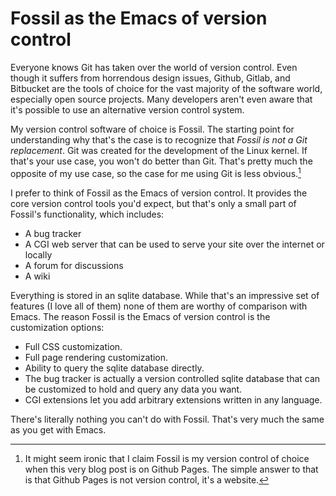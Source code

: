 # Fossil as the Emacs of version control

Everyone knows Git has taken over the world of version control. Even though it suffers from horrendous design issues, Github, Gitlab, and Bitbucket are the tools of choice for the vast majority of the software world, especially open source projects. Many developers aren't even aware that it's possible to use an alternative version control system.

My version control software of choice is Fossil. The starting point for understanding why that's the case is to recognize that *Fossil is not a Git replacement*. Git was created for the development of the Linux kernel. If that's your use case, you won't do better than Git. That's pretty much the opposite of my use case, so the case for me using Git is less obvious.[^1]

[^1]: It might seem ironic that I claim Fossil is my version control of choice when this very blog post is on Github Pages. The simple answer to that is that Github Pages is not version control, it's a website.

I prefer to think of Fossil as the Emacs of version control. It provides the core version control tools you'd expect, but that's only a small part of Fossil's functionality, which includes:

- A bug tracker
- A CGI web server that can be used to serve your site over the internet or locally
- A forum for discussions
- A wiki

Everything is stored in an sqlite database. While that's an impressive set of features (I love all of them) none of them are worthy of comparison with Emacs. The reason Fossil is the Emacs of version control is the customization options:

- Full CSS customization.
- Full page rendering customization.
- Ability to query the sqlite database directly.
- The bug tracker is actually a version controlled sqlite database that can be customized to hold and query any data you want.
- CGI extensions let you add arbitrary extensions written in any language.

There's literally nothing you can't do with Fossil. That's very much the same as you get with Emacs.
